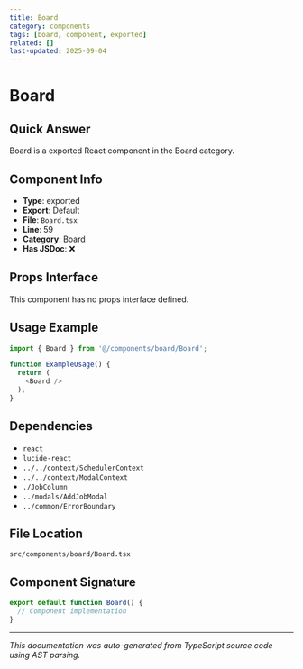 ```yaml
---
title: Board
category: components
tags: [board, component, exported]
related: []
last-updated: 2025-09-04
---
```


# Board

## Quick Answer
Board is a exported React component in the Board category.

## Component Info

- **Type**: exported
- **Export**: Default
- **File**: `Board.tsx`
- **Line**: 59
- **Category**: Board
- **Has JSDoc**: ❌

## Props Interface

This component has no props interface defined.

## Usage Example

```typescript
import { Board } from '@/components/board/Board';

function ExampleUsage() {
  return (
    <Board />
  );
}
```

## Dependencies


- `react`
- `lucide-react`
- `../../context/SchedulerContext`
- `../../context/ModalContext`
- `./JobColumn`
- `../modals/AddJobModal`
- `../common/ErrorBoundary`


## File Location

`src/components/board/Board.tsx`

## Component Signature

```typescript
export default function Board() { 
  // Component implementation
}
```

---

*This documentation was auto-generated from TypeScript source code using AST parsing.*